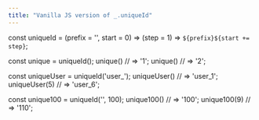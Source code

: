 ```yaml
---
title: "Vanilla JS version of _.uniqueId"
---
```


const uniqueId = (prefix = '', start = 0) => (step = 1) => `${prefix}${start += step}`;

const unique = uniqueId();
unique() // => '1';
unique() // => '2';

const uniqueUser = uniqueId('user_');
uniqueUser() // => 'user_1';
uniqueUser(5) // => 'user_6';

const unique100 = uniqueId('', 100);
unique100() // => '100';
unique100(9) // => '110';
